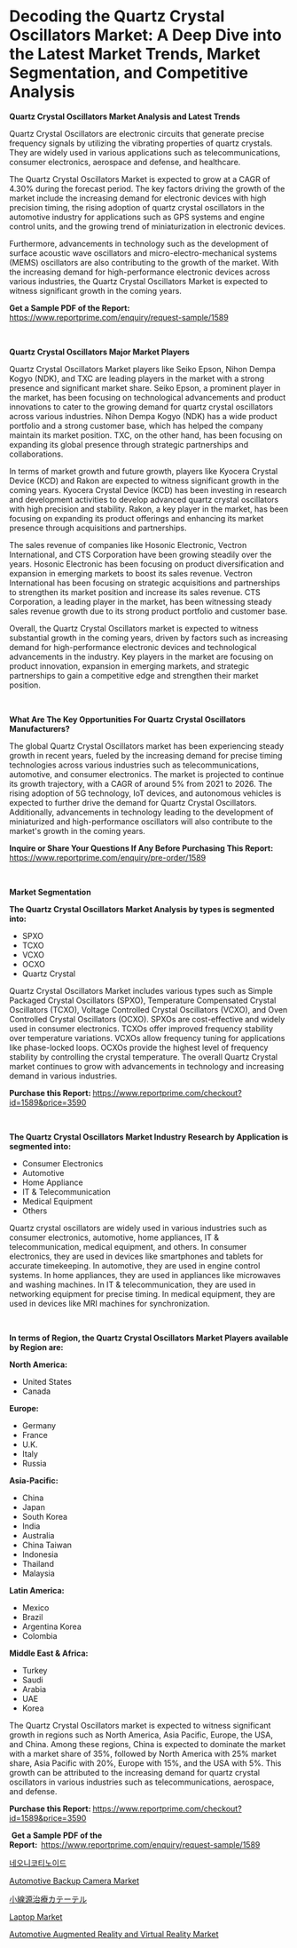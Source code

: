 <p><h1>Decoding the Quartz Crystal Oscillators Market: A Deep Dive into the Latest Market Trends, Market Segmentation, and Competitive Analysis</h1></p><p><strong>Quartz Crystal Oscillators Market Analysis and Latest Trends</strong></p>
<p><p>Quartz Crystal Oscillators are electronic circuits that generate precise frequency signals by utilizing the vibrating properties of quartz crystals. They are widely used in various applications such as telecommunications, consumer electronics, aerospace and defense, and healthcare.</p><p>The Quartz Crystal Oscillators Market is expected to grow at a CAGR of 4.30% during the forecast period. The key factors driving the growth of the market include the increasing demand for electronic devices with high precision timing, the rising adoption of quartz crystal oscillators in the automotive industry for applications such as GPS systems and engine control units, and the growing trend of miniaturization in electronic devices.</p><p>Furthermore, advancements in technology such as the development of surface acoustic wave oscillators and micro-electro-mechanical systems (MEMS) oscillators are also contributing to the growth of the market. With the increasing demand for high-performance electronic devices across various industries, the Quartz Crystal Oscillators Market is expected to witness significant growth in the coming years.</p></p>
<p><strong>Get a Sample PDF of the Report:&nbsp;</strong> <a href="https://www.reportprime.com/enquiry/request-sample/1589">https://www.reportprime.com/enquiry/request-sample/1589</a></p>
<p>&nbsp;</p>
<p><strong>Quartz Crystal Oscillators Major Market Players</strong></p>
<p><p>Quartz Crystal Oscillators Market players like Seiko Epson, Nihon Dempa Kogyo (NDK), and TXC are leading players in the market with a strong presence and significant market share. Seiko Epson, a prominent player in the market, has been focusing on technological advancements and product innovations to cater to the growing demand for quartz crystal oscillators across various industries. Nihon Dempa Kogyo (NDK) has a wide product portfolio and a strong customer base, which has helped the company maintain its market position. TXC, on the other hand, has been focusing on expanding its global presence through strategic partnerships and collaborations.</p><p>In terms of market growth and future growth, players like Kyocera Crystal Device (KCD) and Rakon are expected to witness significant growth in the coming years. Kyocera Crystal Device (KCD) has been investing in research and development activities to develop advanced quartz crystal oscillators with high precision and stability. Rakon, a key player in the market, has been focusing on expanding its product offerings and enhancing its market presence through acquisitions and partnerships.</p><p>The sales revenue of companies like Hosonic Electronic, Vectron International, and CTS Corporation have been growing steadily over the years. Hosonic Electronic has been focusing on product diversification and expansion in emerging markets to boost its sales revenue. Vectron International has been focusing on strategic acquisitions and partnerships to strengthen its market position and increase its sales revenue. CTS Corporation, a leading player in the market, has been witnessing steady sales revenue growth due to its strong product portfolio and customer base. </p><p>Overall, the Quartz Crystal Oscillators market is expected to witness substantial growth in the coming years, driven by factors such as increasing demand for high-performance electronic devices and technological advancements in the industry. Key players in the market are focusing on product innovation, expansion in emerging markets, and strategic partnerships to gain a competitive edge and strengthen their market position.</p></p>
<p>&nbsp;</p>
<p><strong>What Are The Key Opportunities For Quartz Crystal Oscillators Manufacturers?</strong></p>
<p><p>The global Quartz Crystal Oscillators market has been experiencing steady growth in recent years, fueled by the increasing demand for precise timing technologies across various industries such as telecommunications, automotive, and consumer electronics. The market is projected to continue its growth trajectory, with a CAGR of around 5% from 2021 to 2026. The rising adoption of 5G technology, IoT devices, and autonomous vehicles is expected to further drive the demand for Quartz Crystal Oscillators. Additionally, advancements in technology leading to the development of miniaturized and high-performance oscillators will also contribute to the market's growth in the coming years.</p></p>
<p><strong>Inquire or Share Your Questions If Any Before Purchasing This Report:</strong> <a href="https://www.reportprime.com/enquiry/pre-order/1589">https://www.reportprime.com/enquiry/pre-order/1589</a></p>
<p>&nbsp;</p>
<p><strong>Market Segmentation</strong></p>
<p><strong>The Quartz Crystal Oscillators Market Analysis by types is segmented into:</strong></p>
<p><ul><li>SPXO</li><li>TCXO</li><li>VCXO</li><li>OCXO</li><li>Quartz Crystal</li></ul></p>
<p><p>Quartz Crystal Oscillators Market includes various types such as Simple Packaged Crystal Oscillators (SPXO), Temperature Compensated Crystal Oscillators (TCXO), Voltage Controlled Crystal Oscillators (VCXO), and Oven Controlled Crystal Oscillators (OCXO). SPXOs are cost-effective and widely used in consumer electronics. TCXOs offer improved frequency stability over temperature variations. VCXOs allow frequency tuning for applications like phase-locked loops. OCXOs provide the highest level of frequency stability by controlling the crystal temperature. The overall Quartz Crystal market continues to grow with advancements in technology and increasing demand in various industries.</p></p>
<p><strong>Purchase this Report:&nbsp;</strong><a href="https://www.reportprime.com/checkout?id=1589&price=3590">https://www.reportprime.com/checkout?id=1589&price=3590</a></p>
<p>&nbsp;</p>
<p><strong>The Quartz Crystal Oscillators Market Industry Research by Application is segmented into:</strong></p>
<p><ul><li>Consumer Electronics</li><li>Automotive</li><li>Home Appliance</li><li>IT & Telecommunication</li><li>Medical Equipment</li><li>Others</li></ul></p>
<p><p>Quartz crystal oscillators are widely used in various industries such as consumer electronics, automotive, home appliances, IT & telecommunication, medical equipment, and others. In consumer electronics, they are used in devices like smartphones and tablets for accurate timekeeping. In automotive, they are used in engine control systems. In home appliances, they are used in appliances like microwaves and washing machines. In IT & telecommunication, they are used in networking equipment for precise timing. In medical equipment, they are used in devices like MRI machines for synchronization.</p></p>
<p>&nbsp;</p>
<p><strong>In terms of Region, the Quartz Crystal Oscillators Market Players available by Region are:</strong></p>
<p>
    <p> <strong> North America: </strong>
        <ul>
            <li>United States</li>
            <li>Canada</li>
        </ul>
        </p> 
    <p> <strong> Europe: </strong>
        <ul>
            <li>Germany</li>
            <li>France</li>
            <li>U.K.</li>
            <li>Italy</li>
            <li>Russia</li>
        </ul>
        </p> 
    <p> <strong> Asia-Pacific: </strong>
        <ul>
            <li>China</li>
            <li>Japan</li>
            <li>South Korea</li>
            <li>India</li>
            <li>Australia</li>
            <li>China Taiwan</li>
            <li>Indonesia</li>
            <li>Thailand</li>
            <li>Malaysia</li>
        </ul>
        </p> 
    <p> <strong> Latin America: </strong>
        <ul>
            <li>Mexico</li>
            <li>Brazil</li>
            <li>Argentina Korea</li>
            <li>Colombia</li>
        </ul>
        </p> 
    <p> <strong> Middle East & Africa: </strong>
        <ul>
            <li>Turkey</li>
            <li>Saudi</li>
            <li>Arabia</li>
            <li>UAE</li>
            <li>Korea</li>
        </ul>
    </p>
    </p>
<p><p>The Quartz Crystal Oscillators market is expected to witness significant growth in regions such as North America, Asia Pacific, Europe, the USA, and China. Among these regions, China is expected to dominate the market with a market share of 35%, followed by North America with 25% market share, Asia Pacific with 20%, Europe with 15%, and the USA with 5%. This growth can be attributed to the increasing demand for quartz crystal oscillators in various industries such as telecommunications, aerospace, and defense.</p></p>
<p><strong>Purchase this Report: </strong><a href="https://www.reportprime.com/checkout?id=1589&price=3590">https://www.reportprime.com/checkout?id=1589&price=3590</a></p>
<p>&nbsp;<strong>Get a Sample PDF of the Report:&nbsp;&nbsp;</strong><a href="https://www.reportprime.com/enquiry/request-sample/1589">https://www.reportprime.com/enquiry/request-sample/1589</a></p>
<p><strong></strong></p>
<p><p><a href="https://github.com/CliftonFisher9067/Market-Research-Report-List-1/blob/main/33342889117.md">네오니코티노이드</a></p><p><a href="https://issuu.com/reportprime-2/docs/automotive-backup-camera-market-size-2030.pptx">Automotive Backup Camera Market</a></p><p><a href="https://github.com/mcbeesbxa270/Market-Research-Report-List-1/blob/main/29582389777.md">小線源治療カテーテル</a></p><p><a href="https://github.com/sofayahoo2023/Market-Research-Report-List-3/blob/main/laptop-market.md">Laptop Market</a></p><p><a href="https://issuu.com/reportprime-2/docs/automotive-augmented-reality-and-virtual-reality-m">Automotive Augmented Reality and Virtual Reality Market</a></p></p>